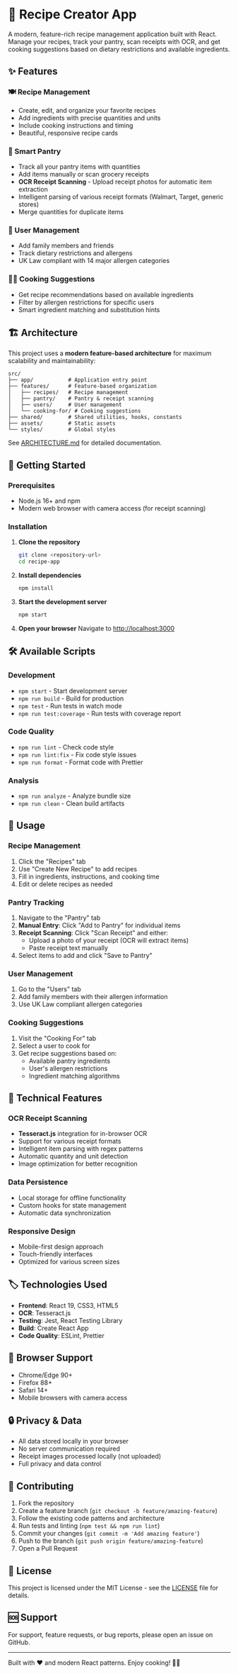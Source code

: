 # 🍳 Recipe Creator App

A modern, feature-rich recipe management application built with React. Manage your recipes, track your pantry, scan receipts with OCR, and get cooking suggestions based on dietary restrictions and available ingredients.

## ✨ Features

### 🍽️ Recipe Management
- Create, edit, and organize your favorite recipes
- Add ingredients with precise quantities and units
- Include cooking instructions and timing
- Beautiful, responsive recipe cards

### 🥫 Smart Pantry
- Track all your pantry items with quantities
- Add items manually or scan grocery receipts
- **OCR Receipt Scanning** - Upload receipt photos for automatic item extraction
- Intelligent parsing of various receipt formats (Walmart, Target, generic stores)
- Merge quantities for duplicate items

### 👥 User Management
- Add family members and friends
- Track dietary restrictions and allergens
- UK Law compliant with 14 major allergen categories

### 🧑‍🍳 Cooking Suggestions
- Get recipe recommendations based on available ingredients
- Filter by allergen restrictions for specific users
- Smart ingredient matching and substitution hints

## 🏗️ Architecture

This project uses a **modern feature-based architecture** for maximum scalability and maintainability:

```
src/
├── app/           # Application entry point
├── features/      # Feature-based organization
│   ├── recipes/   # Recipe management
│   ├── pantry/    # Pantry & receipt scanning
│   ├── users/     # User management
│   └── cooking-for/ # Cooking suggestions
├── shared/        # Shared utilities, hooks, constants
├── assets/        # Static assets
└── styles/        # Global styles
```

See [ARCHITECTURE.md](./ARCHITECTURE.md) for detailed documentation.

## 🚀 Getting Started

### Prerequisites
- Node.js 16+ and npm
- Modern web browser with camera access (for receipt scanning)

### Installation

1. **Clone the repository**
   ```bash
   git clone <repository-url>
   cd recipe-app
   ```

2. **Install dependencies**
   ```bash
   npm install
   ```

3. **Start the development server**
   ```bash
   npm start
   ```

4. **Open your browser**
   Navigate to [http://localhost:3000](http://localhost:3000)

## 🛠️ Available Scripts

### Development
- `npm start` - Start development server
- `npm run build` - Build for production
- `npm test` - Run tests in watch mode
- `npm run test:coverage` - Run tests with coverage report

### Code Quality
- `npm run lint` - Check code style
- `npm run lint:fix` - Fix code style issues
- `npm run format` - Format code with Prettier

### Analysis
- `npm run analyze` - Analyze bundle size
- `npm run clean` - Clean build artifacts

## 🎯 Usage

### Recipe Management
1. Click the "Recipes" tab
2. Use "Create New Recipe" to add recipes
3. Fill in ingredients, instructions, and cooking time
4. Edit or delete recipes as needed

### Pantry Tracking
1. Navigate to the "Pantry" tab
2. **Manual Entry**: Click "Add to Pantry" for individual items
3. **Receipt Scanning**: Click "Scan Receipt" and either:
   - Upload a photo of your receipt (OCR will extract items)
   - Paste receipt text manually
4. Select items to add and click "Save to Pantry"

### User Management
1. Go to the "Users" tab
2. Add family members with their allergen information
3. Use UK Law compliant allergen categories

### Cooking Suggestions
1. Visit the "Cooking For" tab
2. Select a user to cook for
3. Get recipe suggestions based on:
   - Available pantry ingredients
   - User's allergen restrictions
   - Ingredient matching algorithms

## 🔧 Technical Features

### OCR Receipt Scanning
- **Tesseract.js** integration for in-browser OCR
- Support for various receipt formats
- Intelligent item parsing with regex patterns
- Automatic quantity and unit detection
- Image optimization for better recognition

### Data Persistence
- Local storage for offline functionality
- Custom hooks for state management
- Automatic data synchronization

### Responsive Design
- Mobile-first design approach
- Touch-friendly interfaces
- Optimized for various screen sizes

## 🏷️ Technologies Used

- **Frontend**: React 19, CSS3, HTML5
- **OCR**: Tesseract.js
- **Testing**: Jest, React Testing Library
- **Build**: Create React App
- **Code Quality**: ESLint, Prettier

## 📱 Browser Support

- Chrome/Edge 90+
- Firefox 88+
- Safari 14+
- Mobile browsers with camera access

## 🔒 Privacy & Data

- All data stored locally in your browser
- No server communication required
- Receipt images processed locally (not uploaded)
- Full privacy and data control

## 🤝 Contributing

1. Fork the repository
2. Create a feature branch (`git checkout -b feature/amazing-feature`)
3. Follow the existing code patterns and architecture
4. Run tests and linting (`npm test && npm run lint`)
5. Commit your changes (`git commit -m 'Add amazing feature'`)
6. Push to the branch (`git push origin feature/amazing-feature`)
7. Open a Pull Request

## 📄 License

This project is licensed under the MIT License - see the [LICENSE](LICENSE) file for details.

## 🆘 Support

For support, feature requests, or bug reports, please open an issue on GitHub.

---

Built with ❤️ and modern React patterns. Enjoy cooking! 🍳✨

